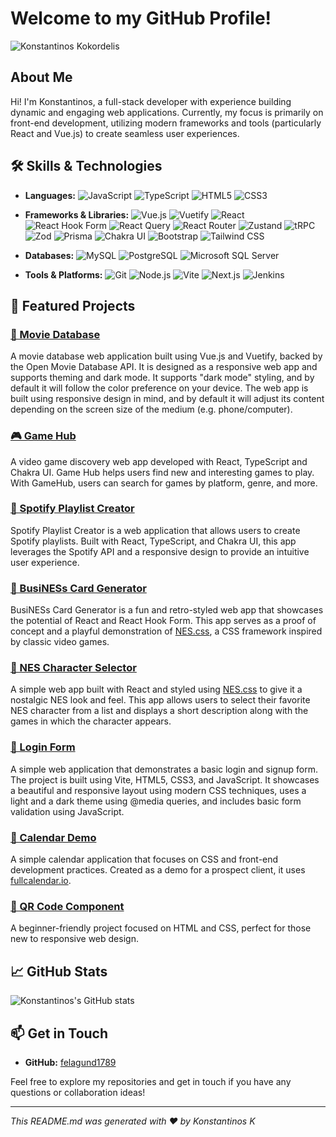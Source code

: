 # Welcome to my GitHub Profile!

![Konstantinos Kokordelis](https://avatars.githubusercontent.com/u/16318784?s=128&v=4)

## About Me

Hi! I'm Konstantinos, a full-stack developer with experience building dynamic and engaging web applications. Currently, my focus is primarily on front-end development, utilizing modern frameworks and tools (particularly React and Vue.js) to create seamless user experiences.

## 🛠️ Skills & Technologies

- **Languages:** 
  ![JavaScript](https://img.shields.io/badge/JavaScript-F7DF1E?style=flat-square&logo=javascript&logoColor=black)
  ![TypeScript](https://img.shields.io/badge/TypeScript-3178C6?style=flat-square&logo=typescript&logoColor=white)
  ![HTML5](https://img.shields.io/badge/HTML5-E34F26?style=flat-square&logo=html5&logoColor=white)
  ![CSS3](https://img.shields.io/badge/CSS3-1572B6?style=flat-square&logo=css3&logoColor=white)

- **Frameworks & Libraries:** 
  ![Vue.js](https://img.shields.io/badge/Vue.js-4FC08D?style=flat-square&logo=vue.js&logoColor=white)
  ![Vuetify](https://img.shields.io/badge/Vuetify-1867C0?style=flat-square&logo=vuetify&logoColor=white)
  ![React](https://img.shields.io/badge/React-%2320232a.svg?style=flat-square&logo=react&logoColor=%2361DAFB)
  ![React Hook Form](https://img.shields.io/badge/React_Hook_Form-%23EC5990.svg?style=flat-square&logo=reacthookform&logoColor=white)
  ![React Query](https://img.shields.io/badge/React_Query-%23FF4154.svg?style=flat-square&logo=react-query&logoColor=white)
  ![React Router](https://img.shields.io/badge/React_Router-%23CA4245.svg?style=flat-square&logo=react-router&logoColor=white)
  ![Zustand](https://img.shields.io/badge/Zustand-%23000000.svg?style=flat-square&logo=Zustand&logoColor=white)
  ![tRPC](https://img.shields.io/badge/tRPC-2596be?style=flat-square&logo=trpc&logoColor=white)
  ![Zod](https://img.shields.io/badge/Zod-3178C6?style=flat-square&logo=zod&logoColor=white)
  ![Prisma](https://img.shields.io/badge/Prisma-2D3748?style=flat-square&logo=prisma&logoColor=white)
  ![Chakra UI](https://img.shields.io/badge/Chakra_UI-319795?style=flat-square&logo=chakraui&logoColor=white)
  ![Bootstrap](https://img.shields.io/badge/Bootstrap-7952B3?style=flat-square&logo=bootstrap&logoColor=white)
  ![Tailwind CSS](https://img.shields.io/badge/Tailwind_CSS-38B2AC?style=flat-square&logo=tailwindcss&logoColor=white)

- **Databases:** 
  ![MySQL](https://img.shields.io/badge/MySQL-4479A1?style=flat-square&logo=mysql&logoColor=white)
  ![PostgreSQL](https://img.shields.io/badge/PostgreSQL-336791?style=flat-square&logo=postgresql&logoColor=white)
  ![Microsoft SQL Server](https://img.shields.io/badge/Microsoft_SQL_Server-CC2927?style=flat-square&logo=microsoft-sql-server&logoColor=white)

- **Tools & Platforms:** 
  ![Git](https://img.shields.io/badge/Git-F05032?style=flat-square&logo=git&logoColor=white)
  ![Node.js](https://img.shields.io/badge/Node.js-339933?style=flat-square&logo=nodedotjs&logoColor=white)
  ![Vite](https://img.shields.io/badge/Vite-%23646CFF.svg?style=flat-square&logo=vite&logoColor=white)
  ![Next.js](https://img.shields.io/badge/Next.js-000000?style=flat-square&logo=nextdotjs&logoColor=white)
  ![Jenkins](https://img.shields.io/badge/Jenkins-D24939?style=flat-square&logo=jenkins&logoColor=white)

## 🌟 Featured Projects

### [🎥 Movie Database](https://github.com/felagund1789/movie-database)
A movie database web application built using Vue.js and Vuetify, backed by the Open Movie Database API. It is designed as a responsive web app and supports theming and dark mode. It supports "dark mode" styling, and by default it will follow the color preference on your device. The web app is built using responsive design in mind, and by default it will adjust its content depending on the screen size of the medium (e.g. phone/computer).

### [🎮 Game Hub](https://github.com/felagund1789/game-hub)
A video game discovery web app developed with React, TypeScript and Chakra UI. Game Hub helps users find new and interesting games to play. With GameHub, users can search for games by platform, genre, and more.

### [🎵 Spotify Playlist Creator](https://github.com/felagund1789/spotify-playlist)
Spotify Playlist Creator is a web application that allows users to create Spotify playlists. Built with React, TypeScript, and Chakra UI, this app leverages the Spotify API and a responsive design to provide an intuitive user experience.

### [📇 BusiNESs Card Generator](https://github.com/felagund1789/business-card-generator)
BusiNESs Card Generator is a fun and retro-styled web app that showcases the potential of React and React Hook Form. This app serves as a proof of concept and a playful demonstration of [NES.css](https://github.com/nostalgic-css/NES.css), a CSS framework inspired by classic video games.

### [🍄 NES Character Selector](https://github.com/felagund1789/nes-character-selector)
A simple web app built with React and styled using [NES.css](https://github.com/nostalgic-css/NES.css) to give it a nostalgic NES look and feel. This app allows users to select their favorite NES character from a list and displays a short description along with the games in which the character appears.

### [👤 Login Form](https://github.com/felagund1789/login-form)
A simple web application that demonstrates a basic login and signup form. The project is built using Vite, HTML5, CSS3, and JavaScript. It showcases a beautiful and responsive layout using modern CSS techniques, uses a light and a dark theme using @media queries, and includes basic form validation using JavaScript.

### [📅 Calendar Demo](https://github.com/felagund1789/calendar)
A simple calendar application that focuses on CSS and front-end development practices. Created as a demo for a prospect client, it uses [fullcalendar.io](https://fullcalendar.io/).

### [🔲 QR Code Component](https://github.com/felagund1789/qr-code-component)
A beginner-friendly project focused on HTML and CSS, perfect for those new to responsive web design.

## 📈 GitHub Stats

![Konstantinos's GitHub stats](https://github-readme-stats.vercel.app/api?username=felagund1789&show_icons=true&theme=radical)

## 📫 Get in Touch

- **GitHub:** [felagund1789](https://github.com/felagund1789)

Feel free to explore my repositories and get in touch if you have any questions or collaboration ideas!

---

_This README.md was generated with ❤️ by Konstantinos K_
